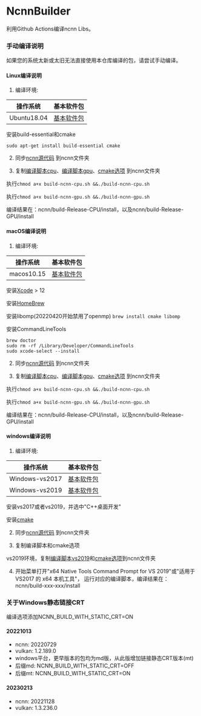 # NcnnBuilder

利用Github Actions编译ncnn Libs。

### 手动编译说明

如果您的系统太新或太旧无法直接使用本仓库编译的包，请尝试手动编译。

#### Linux编译说明

1. 编译环境:

| 操作系统 | 基本软件包 |
| ------- | ------- |
| Ubuntu18.04 | [基本软件包](https://github.com/actions/virtual-environments/blob/main/images/linux/Ubuntu1804-README.md) |

安装build-essential和cmake

```shell
sudo apt-get install build-essential cmake
```

2. 同步[ncnn源代码](https://github.com/Tencent/ncnn) 到ncnn文件夹

3. 复制[编译脚本cpu](build-ncnn-cpu.sh)、[编译脚本gpu](build-ncnn-gpu.sh)、[cmake选项](ncnn_cmake_options.txt) 到ncnn文件夹

执行```chmod a+x build-ncnn-cpu.sh &&./build-ncnn-cpu.sh```

执行```chmod a+x build-ncnn-gpu.sh &&./build-ncnn-gpu.sh```

编译结果在：ncnn/build-Release-CPU/install，以及ncnn/build-Release-GPU/install

#### macOS编译说明

1. 编译环境:

| 操作系统 | 基本软件包 |
| ------- | ------- |
| macos10.15 | [基本软件包](https://github.com/actions/virtual-environments/blob/macOS-10.15/20210327.1/images/macos/macos-10.15-Readme.md) |

安装[Xcode](https://developer.apple.com/download/more) > 12

安装[HomeBrew](https://brew.sh/)

安装libomp(20220420开始禁用了openmp)
```brew install cmake libomp```

安装CommandLineTools

```shell
brew doctor
sudo rm -rf /Library/Developer/CommandLineTools
sudo xcode-select --install
```

2. 同步[ncnn源代码](https://github.com/Tencent/ncnn) 到ncnn文件夹

3. 复制[编译脚本cpu](build-ncnn-cpu.sh)、[编译脚本gpu](build-ncnn-gpu.sh)、[cmake选项](ncnn_cmake_options.txt) 到ncnn文件夹

执行```chmod a+x build-ncnn-cpu.sh &&./build-ncnn-cpu.sh```

执行```chmod a+x build-ncnn-gpu.sh &&./build-ncnn-gpu.sh```

编译结果在：ncnn/build-Release-CPU/install，以及ncnn/build-Release-GPU/install

#### windows编译说明

1. 编译环境:

| 操作系统 | 基本软件包 |
| ------- | ------- |
| Windows-vs2017 | [基本软件包](https://github.com/actions/virtual-environments/blob/win16/20210329.1/images/win/Windows2016-Readme.md) |
| Windows-vs2019 | [基本软件包](https://github.com/actions/virtual-environments/blob/win19/20210316.1/images/win/Windows2019-Readme.md) |

安装vs2017或者vs2019，并选中"C++桌面开发"

安装[cmake](https://cmake.org/download/)

2. 同步[ncnn源代码](https://github.com/Tencent/ncnn) 到ncnn文件夹

3. 复制编译脚本和cmake选项

vs2019环境，复制[编译脚本vs2019](build-ncnn-cpu-vs2019.bat)和[cmake选项](ncnn_cmake_options.txt)到ncnn文件夹

4. 开始菜单打开"x64 Native Tools Command Prompt for VS 2019"或"适用于 VS2017 的 x64 本机工具"，
   运行对应的编译脚本，编译结果在：ncnn/build-xxx-xxx/install

### 关于Windows静态链接CRT

编译选项添加NCNN_BUILD_WITH_STATIC_CRT=ON

#### 20221013

- ncnn: 20220729
- vulkan: 1.2.189.0
- windows平台，更早版本的包均为md版，从此版增加链接静态CRT版本(mt)
- 后缀md: NCNN_BUILD_WITH_STATIC_CRT=OFF
- 后缀mt: NCNN_BUILD_WITH_STATIC_CRT=ON

#### 20230213
- ncnn: 20221128
- vulkan: 1.3.236.0